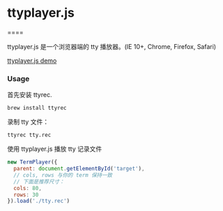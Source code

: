 # ttyplayer.js
====

ttyplayer.js 是一个浏览器端的 tty 播放器。(IE 10+, Chrome, Firefox, Safari)

[ttyplayer.js demo](https://meowtec.github.io/ttyplayer.js/)

### Usage
首先安装 ttyrec.

```shell
brew install ttyrec
```

录制 tty 文件：

```shell
ttyrec tty.rec
```

使用 ttyplayer.js 播放 tty 记录文件

```javascript
new TermPlayer({
  parent: document.getElementById('target'),
  // cols, rows 与你的 term 保持一致
  // 下面是推荐尺寸：
  cols: 80,
  rows: 30
}).load('./tty.rec')
```
